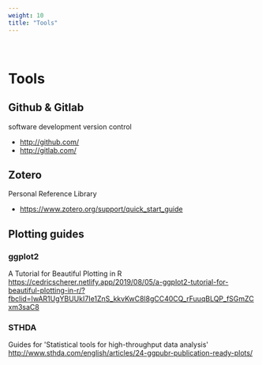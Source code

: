 ```yaml
---
weight: 10
title: "Tools"
---
```

# <br> Tools

## Github & Gitlab
software development version control <br>
- http://github.com/ 
- http://gitlab.com/ 


## Zotero 
Personal Reference Library <br>
- https://www.zotero.org/support/quick_start_guide

## Plotting guides

### ggplot2 
A Tutorial for Beautiful Plotting in R <br>
https://cedricscherer.netlify.app/2019/08/05/a-ggplot2-tutorial-for-beautiful-plotting-in-r/?fbclid=IwAR1UgYBUUkI7Ie1ZnS_kkvKwC8l8gCC40CQ_rFuuqBLQP_fSGmZCxm3saC8 <br>

### STHDA
Guides for 'Statistical tools for high-throughput data analysis' <br>
http://www.sthda.com/english/articles/24-ggpubr-publication-ready-plots/
